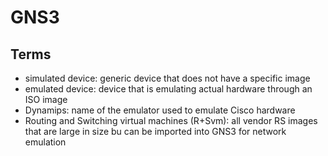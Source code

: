 # GNS3
## Terms
  - simulated device: generic device that does not have a specific image
  - emulated device: device that is emulating actual hardware through an ISO image
  - Dynamips: name of the emulator used to emulate Cisco hardware
  - Routing and Switching virtual machines (R+Svm): all vendor RS images that are large in size bu can be imported into GNS3 for network emulation

## 
